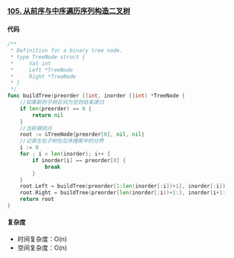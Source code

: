 ### [105. 从前序与中序遍历序列构造二叉树](https://leetcode-cn.com/problems/construct-binary-tree-from-preorder-and-inorder-traversal/)

#### 代码

```go
/**
 * Definition for a binary tree node.
 * type TreeNode struct {
 *     Val int
 *     Left *TreeNode
 *     Right *TreeNode
 * }
 */
func buildTree(preorder []int, inorder []int) *TreeNode {
    //如果新的子树区间为空则结束递归
    if len(preorder) == 0 {
        return nil
    }
    //当前根结点
    root := &TreeNode{preorder[0], nil, nil}
    //记录左右子树在后序搜索中的分界
    i := 0
    for ; i < len(inorder); i++ {
        if inorder[i] == preorder[0] {
            break
        }
    }
    root.Left = buildTree(preorder[1:len(inorder[:i])+1], inorder[:i])
    root.Right = buildTree(preorder[len(inorder[:i])+1:], inorder[i+1:])
    return root
}
```



#### 复杂度

- 时间复杂度：O(n)
- 空间复杂度：O(n)